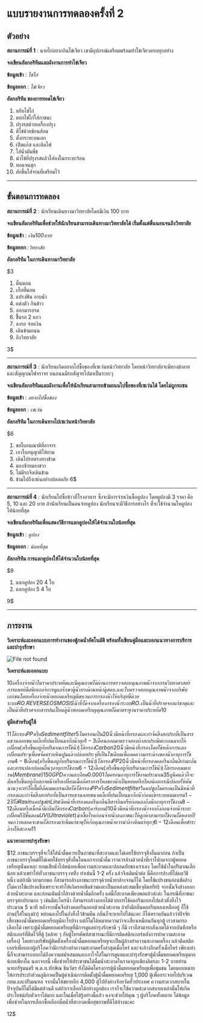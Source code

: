 # แบบรายงานการทดลองครั้งที่ 2

## ตัวอย่าง

**สถานการณ์ที่ 1** : นายไก่อยากกินไข่เจียว เขามีอุปกรณ์เตรียมพร้อมทำไข่เจียวครบทุกอย่าง

**จงเขียนอัลกอริทึมและผังงานการทำไข่เจียว**

**ข้อมูลเข้า** : _ไข่ไก่_

**ข้อมูลออก** : _ไข่เจียว_

**อัลกอริทึม ของการทอดไข่เจียว**

1.  หยิบไข่ไก่
2.  ตอกไข่ไก่ใส่ภาชนะ
3.  ปรุงรสด้วยเครื่องปรุง
4.  ตีไข่ด้วยช้อนส้อม
5.  ตั้งกระทะบนเตา
6.  เปิดแก๊ส และติดไฟ
7.  ใส่น้ำมันพืช
8.  นำไข่ที่ปรุงรสแล้วใส่ลงในกระทะร้อน
9.  ทอดจนสุก
10. ตักขึ้นใส่จานที่เตรียมไว้

----------

## ขั้นตอนการทดลอง

**สถานการณ์ที่ 2** : นักเรียนเดินทางมาวิทยาลัยโดยมีเงิน 100 บาท

**จงเขียนอัลกอริทึมเพื่อช่วยให้นักเรียนสามารถเดินทางมาวิทยาลัยได้ เริ่มตั้งแต่ตื่นนอนจนถึงวิทยาลัย**

**ข้อมูลเข้า** : _เงิน100บาท_

**ข้อมูลออก** :_วิทยาลัย_

**อัลกอริทึม ในการเดินทางมาวิทยาลัย**

$3

1.  ตื่นนอน
2.  เก็บที่นอน
3.  แปรงฟัน อาบน้ำ
4.  แต่งตัว กินข้าว
5.  ออกมารอรด
6.  ขึึ้นรถ 2 แถว
7.  ลงรถ จ่ายเงิน
8. เดินข้ามถนน
9. ถึงวิทยาลัย

3$

----------

**สถานการณ์ที่ 3** : นักเรียนเกิดอยากไปซื้อของที่เซเว่นหน้าวิทยาลัย โดยหน้าวิทยาลัยจะมีทางม้าลาย และสัญญาณไฟจราจร บนถนนมีรถสัญจรไปมาเป็นระยะๆ

**จงเขียนอัลกอริทึมและผังงานเพื่อให้นักเรียนสามารถข้ามถนนไปซื้อของที่เซเว่นได้ โดยไม่ถูกรถชน**

**ข้อมูลเข้า** : _อยากไปซื้อของ_

**ข้อมูลออก** : _เซเว่น_

**อัลกอริทึม ในการเดินทางไปเซเว่นหน้าวิทยาลัย**

$6

1.  ขอใบอนณาติที่อาจาร
2.  เอาใบอนุญาติให้ยาม
3.  เดินไปรอตรงทางข้าม
4.  มองซ้ายมองขวา
5.  ไม่มีรถจึงเดินข้าม
6.  ข้ามไปถึงเซเ่นอย่างปลอดภัย
6$

----------

**สถานการณ์ที่ 4** : นักเรียนไปซื้อข้าวที่โรงอาหาร ซึ่งจะมีการจ่ายเงินซื้อคูปอง โดยคูปองมี 3 ราคา คือ 5, 10 และ 20 บาท ถ้านักเรียนเป็นคนจ่ายคูปอง นักเรียนจะมีวิธีการอย่างไร ที่จะใช้จำนวนใบคูปองให้น้อยที่สุด

**จงเขียนอัลกอริทึมเพื่อแสดงวิธีการแลกคูปองให้ได้จำนวนใบน้อยที่สุด**

**ข้อมูลเข้า** : _คูปอง_

**ข้อมูลออก** : _น้อยที่สุด_

**อัลกอริทึม การแลกคูปองให้ได้จำนวนใบน้อยที่สุด**

$9

1.  แลกคูปอง 20 4 ใบ
2.  แลกคูปอง 5 4 ใบ

9$

----------

## ภาระงาน

**วิเคราะห์และออกแบบการทำงานของตู้กดน้ำอัตโนมัติ พร้อมทั้งเขียนคู่มือและบอกแนวทางการบริการและบำรุงรักษา**

![File not found](img/drink1.jpg)

**วิเคราะห์และออกแบบ**

$10
เครื่องจ่ายน้ำในราคาประหยัด และมีคุณภาพได้ผ่านการตรวจสอบคุณภาพน้ำจากกรมวิทยาศาสตร์การแพทย์ มีสติกเกอร์การดูแลรักษาตู้น้ำทางด้านหน้าตู้ สคบ. และใบตรวจสอบคุณภาพน้ำจากบริษัทเอกชน โดยเครื่องจ่ายน้ำหยอดเหรียญมีขบวนการกรองน้ำให้บริสุทธิ์ ด้วยระบบ RO. REVERSE OSMOSIS น้ำที่ได้จากเครื่องกรองน้ำระบบ RO. เป็นน้ำที่ปราศจากแร่ธาตุ และเป็นน้ำที่ปราศจากสารปนเปื้อน ตู้น้ำหยอดเหรียญ คุณภาพได้มาตราฐาน ราคาประหยัด
10$


**คู่มือสำหรับผู้ใช้**

$11
ไส้กรอง PP หรือ Sediment filter 5 ไมครอนเป็น 20 นิ้ว มีหน้าที่กรองและกำจัดสิ่งสกปรก ที่เป็นสารแขวนลอยขนาดเล็ก ที่ปนเปื้อนมากับน้ำ ทุก 1-3 เดือน ถอดมาตรวจสอบ ถ้าสกปรก มีตะกอนมากให้เปลี่ยน (หรือขึ้นอยู่กับปริมาณการใช้น้ำ)                                                                     
ไส้กรอง Carbon 20 นิ้ว มีหน้าที่กรอง โดยใช้หลักการแลกเปลี่ยนประจุ เพื่อขจัดคราบหินปูนแล้วปล่อยประจุที่เป็นโซเดียม เพื่อลดความกระด้างของน้ำอายุการใช้งาน 4-8 เดือน(หรือขึ้นอยู่กับปริมาณการใช้น้ำ)
ไส้กรอง PP  20 นิ้ว มีหน้าที่กรอง คลอรีน กลิ่นสี กำมะถันและสารแปลกปลอมอื่นๆอายุการใช้งาน 6-12 เดือน (หรือขึ้นอยู่กับปริมาณการใช้น้ำ)
ไส้กรอง เมมเบรน (Membrane) 150 GPD ความละเอียด 0.0001 ไมครอนอายุการใช้งาน ประมาณ 35 ยูนิคแล้วก็จะตัน หรือขึ้นอยู่กับสภาพน้ำ หรือเปลี่ยนเมื่ออัตราการไหลของน้ำเป็นหยดหรือไหลน้อย กรณีปล่อยให้ตันนาน ๆ จะทำให้ปั๊มที่อัดเมมเบรนเสียได้
ไส้กรอง PP หรือ Sediment filter 1  แคปซูล ไมครอนเป็น  มีหน้าที่กรองและกำจัดสิ่งสกปรก ที่เป็นสารแขวนลอยขนาดเล็ก ที่ปนเปื้อนมากับน้ำก่อนเข้าระบบเมมเบรน 1-2 ปีไส้ Rasin แคปซูล  in Line
มีหน้าที่กรอง คลอรีน กลิ่นสี สารอินทรีย์ ก่อนลงถังพักอายุการใช้งาน 8-12 เดือน หรือเมื่อน้ำมีกลิ่น
ไส้กรอง Carbon (คาร์บอน) 10 นิ้ว มีหน้าที่กรองน้ำจากถังก่อนจ่ายน้ำ ระยะเปลี่ยน  1 ปี
ขั้นตอน UV (Ultraviolet) ฆ่าเชื้อโรคก่อนจ่ายน้ำลงภาชนะให้ลูกค้า สามารถใช้งาน 
ได้หลายปี จนกว่าหลอดจะขาด
ไส้กรอง แร่ เพิ่มแร่ธาตุให้กับคุณภาพน้ำ ควรนำล้างหินแร่ทุกๆ  6-12 เดือน เพื่อชำระล้างให้สะอาด
11$

**แนวทางการบำรุงรักษา**

$12
 ภาชนะบรรจุที่จะใช้ใส่น้ำดื่มควรเป็นภาชนะที่สะอาดและไม่เคยใช้บรรจุสิ่งอื่นมาก่อน ถ้าเป็นภาชนะบรรจุใหม่ที่ไม่เคยใช้บรรจุสิ่งอื่นใดนอกจากน้ำดื่ม เราควรล้างด้วยน้ำที่เราไปกดจากตู้หยอดเหรียญนั่นแหละ ยอมเสียน้ำไปหน่อยเพื่อความสะอาดและปลอดภัยของเราเอง โดยใช้น้ำในปริมาณเล็กน้อย แล้วเขย่าให้ทั่วภาชนะบรรจุ เททิ้ง ทำเช่นนี้ 1-2 ครั้ง แล้วจึงเติมน้ำต่อ นี่คือการล้างที่ได้ผลวิธีหนึ่ง แต่ถ้ามีเวลามากพอ ก็สามารถล้างภาชนะบรรจุด้วยน้ำยาล้างจานก็ได้ โดยใช้แปรงขนอ่อนขัดล้าง (ไม่ควรใช้แปรงแข็งเพราะจะทำให้เกิดรอยขีดข่วนและเป็นแหล่งสะสมเชื้อจุลินทรีย์) จากนั้นจึงล้างออกด้วยน้ำสะอาด และก่อนเติมน้ำก็ล้างด้วยน้ำดื่มอีกครั้ง แค่นี้ก็สะอาดเพียงพอแล้วล่ะค่ะ 
             ในกรณีที่ภาชนะบรรจุสกปรกมาก ๆ เช่นมีตะไคร่น้ำ ก็สามารถล้างออกได้ด้วยการใช้คลอรีนเทลงไปแล้วตั้งทิ้งไว้ประมาณ 5 นาที หลังจากนั้นจึงล้างคลอรีนออกด้วยน้ำสะอาด ถ้ายังมีกลิ่นคลอรีนหลงเหลืออยู่ ก็ใช้ถ่าน(ใส่ในถุงผ้า) หย่อนลงไปในถังทิ้งไว้ข้ามคืน กลิ่นก็จะหายไปได้นะคะ 
            ก็ได้ทราบกันแล้วว่าปัจจัยเสี่ยงของน้ำดื่มหยอดเหรียญมีอะไรบ้าง แต่ก็ไม่ได้หมายความว่าจะเสี่ยงเหมือนกันทุกตู้ เราสามารถเลือกได้ เพราะตู้น้ำดื่มหยอดเหรียญที่มีการดูแลบำรุงรักษาดี ๆ ก็มี เราก็สามารถสังเกตได้จากบันทึกหรือสติกเกอร์ที่ติดไว้ที่ตู้ (คล้าย ๆ กับตู้โทรศัพท์สาธารณะที่มีการติดสติกเกอร์หลังการทำความสะอาดเครื่อง) โดยทางบริษัทผู้ติดตั้งเครื่องน้ำดื่มหยอดเหรียญจะเป็นผู้ล้างทำความสะอาดเครื่อง แล้วติดสติกเกอร์เพื่อบอกผู้บริโภคว่ามีการล้างทำความสะอาดครั้งล่าสุดเมื่อไหร่ และจะล้างอีกครั้งเมื่อไหร่ เพียงเท่านี้ก็จะสามารถบอกได้ถึงความสม่ำเสมอและเอาใจใส่ในการดูแลและบำรุงรักษาตู้น้ำดื่มหยอดเหรียญมากน้อยเพียงใด 
             นอกจากนี้ เพื่อช่วยให้ประชาชนได้ดื่มน้ำสะอาดในราคาถูกเพียงลิตรละ 1-2 บาทท่านนายกรัฐมนตรี พ.ต.ท.ทักษิณ ชินวัตร ยังได้คิดโครงการตู้น้ำดื่มหยอดเหรียญเพื่อชุมชน โดยมอบหมายให้การประปาส่วนภูมิภาคเป็นผู้ดำเนินการติดตั้งตู้น้ำดื่มหยอดเหรียญ 1,000 ตู้เพื่อกระจายไปบริเวณ กทม.และปริมณฑล จากนั้นให้ขยายอีก 4,000 ตู้ไปยังต่างจังหวัดทั่วประเทศ 
            ความสะดวกสบายในปัจจุบันก็ไม่ได้มีแต่ส่วนดี แต่ถ้าเราเลือกได้อย่างถูกต้อง เราก็จะใช้ความสะดวกสบายเหล่านั้นให้เกิดประโยชน์กับตัวเราได้มาก และในเมื่อได้รู้อย่างนี้แล้ว คงจะช่วยให้คุณ ๆ ผู้บริโภคทั้งหลาย ได้ข้อมูลเพื่อช่วยในการเลือกซื้อเลือกดื่มน้ำที่สะอาดเพื่อสุขภาพที่ดีได้บ้างนะคะ

12$
